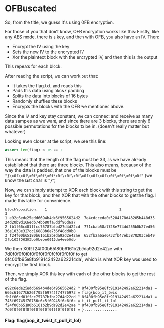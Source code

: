 # OFBuscated

So, from the title, we guess it's using OFB encryption.

For those of you that don't know, OFB encryption works like this:
Firstly, like any AES mode, there is a key, and then with OFB, you also have an IV. 
Then:
- Encrypt the IV using the key
- Sets the new IV to the encrypted IV
- Xor the plaintext block with the encrypted IV, and then this is the output

This repeats for each block.

After reading the script, we can work out that:
- It takes the flag.txt, and reads this
- Pads this data using pkcs7 padding
- Splits the data into blocks of 16 bytes
- Randomly shuffles these blocks
- Encrypts the blocks with the OFB we mentioned above.

Since the IV and key stay constant, we can connect and receive as many data samples as we want, and since there are 3 blocks, there are only 6 possible permutations for the blocks to be in. (doesn't really matter but whatever)

Looking even closer at the script, we see this line:
```python
assert len(flag) % 16 == 1
```
This means that the length of the flag must be 33, as we have already established that there are three blocks. This also means, because of the way the data is padded, that one of the blocks must be `"}\x0f\x0f\x0f\x0f\x0f\x0f\x0f\x0f\x0f\x0f\x0f\x0f\x0f\x0f\x0f"` (we know the last char is "}")

Now, we can simply attempt to XOR each block with this string to get the key for that block, and then XOR that with the other blocks to get the flag. I made this table for convenience.
```
block\position:   1                                 2                            3
1 e92c6ede25edd6694b4de6f9565624d2  7e4cdcceda0a5284178d43205b448d35 24d20b9d166edb74bb80fa7ddf96d6a7
2 fb1f66cd01ffcc75787bfbd27d4d22cd  771cbab58a7528e774dd255b0b27ed56 36e1038e327cc16888b6e756f48dd0b8
3 f24f00b65180b6161b2b9da92d2e42ae  652fb2a6ae6732fb47eb3870203ceb49 3fb165f56203bb0bebe6812da4eeb0db
```
We then XOR f24f00b65180b6161b2b9da92d2e42ae with 7d0f0f0f0f0f0f0f0f0f0f0f0f0f0f0f to get 8f400fb95e8fb919142492a622214da1, which is what XOR key was used to encrypt the first block.

Then, we simply XOR this key with each of the other blocks to get the rest of the flag.
```
e92c6ede25edd6694b4de6f9565624d2 ^ 8f400fb95e8fb919142492a622214da1 = 666c61677b626f705f69745f74776973 = flag{bop_it_twis
fb1f66cd01ffcc75787bfbd27d4d22cd ^ 8f400fb95e8fb919142492a622214da1 = 745f69745f70756c6c5f69745f6c6f6c = t_it_pull_it_lol
f24f00b65180b6161b2b9da92d2e42ae ^ 8f400fb95e8fb919142492a622214da1 = 7d0f0f0f0f0f0f0f0f0f0f0f0f0f0f0f = }...............
```
#### Flag: flag{bop_it_twist_it_pull_it_lol}
